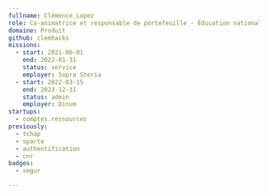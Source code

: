 ```yaml
---
fullname: Clémence Lopez
role: Co-animatrice et responsable de portefeuille - Éducation nationale
domaine: Produit
github: clemhacks
missions:
  - start: 2021-06-01
    end: 2022-01-31
    status: service
    employer: Sopra Steria
  - start: 2022-03-15
    end: 2023-12-31
    status: admin
    employer: Dinum
startups:
  - comptes.ressources
previously:
  - tchap
  - sparte
  - authentification
  - cnr
badges:
  - segur

---
```




